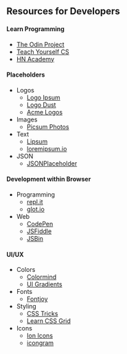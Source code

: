 ## Resources for Developers

#### Learn Programming
- [The Odin Project](https://www.theodinproject.com/)
- [Teach Yourself CS](https://teachyourselfcs.com/)
- [HN Academy](https://yahnd.com/academy/)

#### Placeholders
- Logos
  - [Logo Ipsum](https://logoipsum.com/)
  - [Logo Dust](https://logodust.com/)
  - [Acme Logos](http://acmelogos.com/)
- Images
  - [Picsum Photos](https://picsum.photos/)
- Text
  - [Lipsum](https://www.lipsum.com/)
  - [loremipsum.io](https://loremipsum.io/)
- JSON
  - [JSONPlaceholder](https://jsonplaceholder.typicode.com/)

#### Development within Browser
- Programming
  - [repl.it](https://repl.it/)
  - [glot.io](https://glot.io/)
- Web
  - [CodePen](https://codepen.io/)
  - [JSFiddle](https://jsfiddle.net/)
  - [JSBin](https://jsbin.com)

#### UI/UX
- Colors
  - [Colormind](http://colormind.io/)
  - [UI Gradients](https://uigradients.com/)
- Fonts
  - [Fontjoy](https://fontjoy.com/)
- Styling
  - [CSS Tricks](https://css-tricks.com/)
  - [Learn CSS Grid](https://learncssgrid.com/)
- Icons
  - [Ion Icons](https://ionicons.com/)
  - [icongram](https://icongr.am/)
